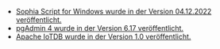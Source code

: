 * [Sophia Script for Windows wurde in der Version 04.12.2022 veröffentlicht.](https://github.com/farag2/Sophia-Script-for-Windows/releases/tag/6.2.4)
* [pgAdmin 4 wurde in der Version 6.17 veröffentlicht.](https://www.postgresql.org/about/news/pgadmin-4-v617-released-2553/)
* [Apache IoTDB wurde in der Version 1.0 veröffentlicht.](https://www.phoronix.com/news/Apache-IoTDB-1.0-Released)

